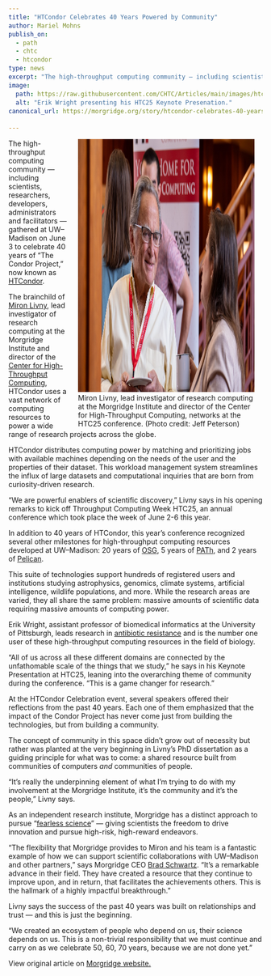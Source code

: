 ```yaml
---
title: "HTCondor Celebrates 40 Years Powered by Community"
author: Mariel Mohns
publish_on:
  - path
  - chtc
  - htcondor
type: news
excerpt: "The high-throughput computing community — including scientists, researchers, developers, administrators and facilitators — gathered at UW–Madison on June 3 to celebrate 40 years of “The Condor Project,” now known as HTCondor."
image:
  path: https://raw.githubusercontent.com/CHTC/Articles/main/images/htc25-featured.jpg
  alt: "Erik Wright presenting his HTC25 Keynote Presenation."
canonical_url: https://morgridge.org/story/htcondor-celebrates-40-years-powered-by-community/

---
```


<figure style="float: right; margin: 0 1rem 0 1rem; width: 350px;">
 <img src='https://raw.githubusercontent.com/CHTC/Articles/main/images/htc25-featured.jpg' height="500" class="figure-img img-fluid rounded" alt="Miron Livny, lead investigator of research computing at the Morgridge Institute and director of the Center for High-Throughput Computing, networks at the HTC25 conference. (Photo credit: Jeff Peterson)" >
 <figcaption>Miron Livny, lead investigator of research computing at the Morgridge Institute and director of the Center for High-Throughput Computing, networks at the HTC25 conference. (Photo credit: Jeff Peterson)</figcaption>
</figure>

The high-throughput computing community — including scientists, researchers, developers, administrators and facilitators — gathered at UW–Madison on June 3 to celebrate 40 years of “The Condor Project,” now known as [HTCondor](https://htcondor.org).

The brainchild of [Miron Livny](https://morgridge.org/profile/miron-livny/), lead investigator of research computing at the Morgridge Institute and director of the [Center for High-Throughput Computing](https://chtc.cs.wisc.edu/), HTCondor uses a vast network of computing resources to power a wide range of research projects across the globe.

HTCondor distributes computing power by matching and prioritizing jobs with available machines depending on the needs of the user and the properties of their dataset. This workload management system streamlines the influx of large datasets and computational inquiries that are born from curiosity-driven research.

“We are powerful enablers of scientific discovery,” Livny says in his opening remarks to kick off Throughput Computing Week HTC25, an annual conference which took place the week of June 2-6 this year.

In addition to 40 years of HTCondor, this year’s conference recognized several other milestones for high-throughput computing resources developed at UW–Madison: 20 years of [OSG](https://osg-htc.org/), 5 years of [PATh](https://path-cc.io/), and 2 years of [Pelican](https://pelicanplatform.org/).

This suite of technologies support hundreds of registered users and institutions studying astrophysics, genomics, climate systems, artificial intelligence, wildlife populations, and more. While the research areas are varied, they all share the same problem: massive amounts of scientific data requiring massive amounts of computing power.

Erik Wright, assistant professor of biomedical informatics at the University of Pittsburgh, leads research in [antibiotic resistance](https://morgridge.org/story/mining-millions-of-genomes-for-the-next-powerful-antibiotic/) and is the number one user of these high-throughput computing resources in the field of biology.

“All of us across all these different domains are connected by the unfathomable scale of the things that we study,” he says in his Keynote Presentation at HTC25, leaning into the overarching theme of community during the conference. “This is a game changer for research.”

At the HTCondor Celebration event, several speakers offered their reflections from the past 40 years. Each one of them emphasized that the impact of the Condor Project has never come just from building the technologies, but from building a community.

The concept of community in this space didn’t grow out of necessity but rather was planted at the very beginning in Livny’s PhD dissertation as a guiding principle for what was to come: a shared resource built from communities of computers _and_ communities of people.

“It’s really the underpinning element of what I’m trying to do with my involvement at the Morgridge Institute, it’s the community and it’s the people,” Livny says.

As an independent research institute, Morgridge has a distinct approach to pursue “[fearless science](https://morgridge.org/about/what-is-fearless-science/)” — giving scientists the freedom to drive innovation and pursue high-risk, high-reward endeavors.

“The flexibility that Morgridge provides to Miron and his team is a fantastic example of how we can support scientific collaborations with UW–Madison and other partners,” says Morgridge CEO [Brad Schwartz](https://morgridge.org/profile/brad-schwartz/). “It’s a remarkable advance in their field. They have created a resource that they continue to improve upon, and in return, that facilitates the achievements others. This is the hallmark of a highly impactful breakthrough.”

Livny says the success of the past 40 years was built on relationships and trust — and this is just the beginning.

“We created an ecosystem of people who depend on us, their science depends on us. This is a non-trivial responsibility that we must continue and carry on as we celebrate 50, 60, 70 years, because we are not done yet.”

View original article on [Morgridge website.](https://morgridge.org/story/htcondor-celebrates-40-years-powered-by-community/)